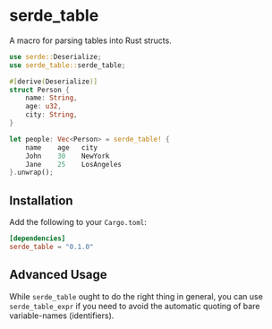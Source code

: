 # serde_table
A macro for parsing tables into Rust structs.

```rust
use serde::Deserialize;
use serde_table::serde_table;

#[derive(Deserialize)]
struct Person {
    name: String,
    age: u32,
    city: String,
}

let people: Vec<Person> = serde_table! {
    name    age   city
    John    30    NewYork
    Jane    25    LosAngeles
}.unwrap();
```

## Installation
Add the following to your `Cargo.toml`:

```toml
[dependencies]
serde_table = "0.1.0"
```


## Advanced Usage
While `serde_table` ought to do the right thing in general,
you can use `serde_table_expr` if you need to avoid the automatic quoting of bare variable-names (identifiers).
